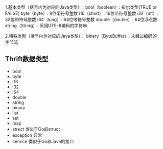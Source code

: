 1.基本类型（括号内为对应的Java类型）：
bool（boolean）: 布尔类型(TRUE or FALSE)
byte（byte）: 8位带符号整数
i16（short）: 16位带符号整数
i32（int）: 32位带符号整数
i64（long）: 64位带符号整数
double（double）: 64位浮点数
string（String）: 采用UTF-8编码的字符串



2.特殊类型（括号内为对应的Java类型）：
binary（ByteBuffer）：未经过编码的字节流





## Thrift数据类型

- bool
- byte
- i16
- i32
- i64
- double
- string
- binary
- list
- set
- map
- struct 类似于Go的struct
- exception 异常
- service 类似于Go和Java的接口